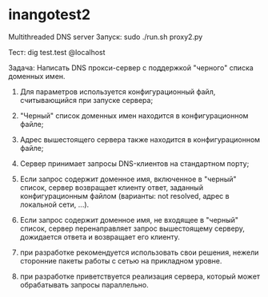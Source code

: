 # inangotest2
Multithreaded DNS server
Запуск:
  sudo ./run.sh proxy2.py
  
Тест:
  dig test.test @localhost

Задача:
Написать DNS прокси-сервер с поддержкой "черного" списка доменных имен.

1.	Для параметров используется конфигурационный файл, считывающийся при запуске сервера;
2.	"Черный" список доменных имен находится в конфигурационном файле;
3.	Адрес вышестоящего сервера также находится в конфигурационном файле;
4.	Сервер принимает запросы DNS-клиентов на стандартном порту;
5.	Если запрос содержит доменное имя, включенное в "черный" список, сервер возвращает клиенту ответ, заданный конфигурационным файлом (варианты: not resolved, адрес в локальной сети, ...).
6.	Если запрос содержит доменное имя, не входящее в "черный" список, сервер перенаправляет запрос вышестоящему серверу, дожидается ответа и возвращает его клиенту.

1. при разработке рекомендуется использовать свои решения, нежели сторонние пакеты работы с сетью на прикладном уровне.
2. при разработке приветствуется реализация сервера, который может обрабатывать запросы параллельно.
